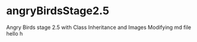# angryBirdsStage2.5
Angry Birds stage 2.5 with Class Inheritance and Images
Modifying md file
hello
h 
